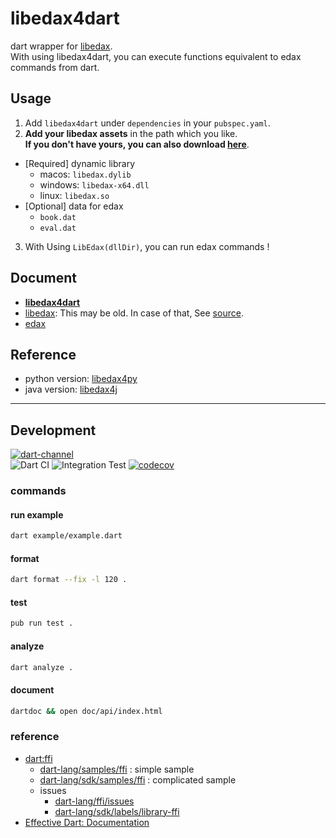 # libedax4dart
dart wrapper for [libedax](https://github.com/lavox/edax-reversi/tree/libedax).  
With using libedax4dart, you can execute functions equivalent to edax commands from dart.

## Usage
1. Add `libedax4dart` under `dependencies` in your `pubspec.yaml`.
2. **Add your libedax assets** in the path which you like.  
   **If you don't have yours, you can also download [here](https://github.com/sensuikan1973/libedax4dart/releases/latest)**.
  - [Required] dynamic library
    - macos: `libedax.dylib`
    - windows: `libedax-x64.dll`
    - linux: `libedax.so`
  - [Optional] data for edax
    - `book.dat`
    - `eval.dat`
3. With Using `LibEdax(dllDir)`, you can run edax commands !

## Document
- **[libedax4dart](https://sensuikan1973.github.io/libedax4dart/)**
- [libedax](https://lavox.github.io/libedax4py/html/libedax_8c.html): This may be old. In case of that, See [source](https://github.com/lavox/edax-reversi/tree/libedax).
- [edax](https://sensuikan1973.github.io/edax-reversi/)

## Reference
- python version: [libedax4py](https://github.com/lavox/libedax4py)
- java version: [libedax4j](https://github.com/lavox/libedax4j)

---

## Development
[![dart-channel](https://img.shields.io/badge/Dart-dev-64B5F6.svg?logo=dart)](https://dart.dev/get-dart#release-channels)  
![Dart CI](https://github.com/sensuikan1973/libedax4dart/workflows/Dart%20CI/badge.svg)
![Integration Test](https://github.com/sensuikan1973/libedax4dart/workflows/Integration%20Test/badge.svg)
[![codecov](https://codecov.io/gh/sensuikan1973/libedax4dart/branch/main/graph/badge.svg?token=LdDfCMnDhz)](https://codecov.io/gh/sensuikan1973/libedax4dart)

### commands

#### run example
```sh
dart example/example.dart
```

#### format
```sh
dart format --fix -l 120 .
```

#### test
```sh
pub run test .
```

#### analyze
```sh
dart analyze .
```

#### document
```sh
dartdoc && open doc/api/index.html
```

### reference
- [dart:ffi](https://dart.dev/guides/libraries/c-interop)
  - [dart-lang/samples/ffi](https://github.com/dart-lang/samples/tree/master/ffi) : simple sample
  - [dart-lang/sdk/samples/ffi](https://github.com/dart-lang/sdk/tree/master/samples/ffi) : complicated sample
  - issues
    - [dart-lang/ffi/issues](https://github.com/dart-lang/ffi/issues)
    - [dart-lang/sdk/labels/library-ffi](https://github.com/dart-lang/sdk/labels/library-ffi)
- [Effective Dart: Documentation](https://dart.dev/guides/language/effective-dart/documentation)
